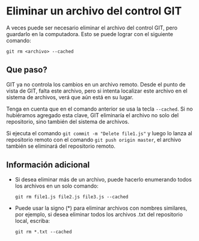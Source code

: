# Eliminar un archivo del control GIT

A veces puede ser necesario eliminar el archivo del control GIT, pero guardarlo en la computadora. Esto se puede lograr con el siguiente comando:

``git rm <archivo> --cached``

## Que paso?

GIT ya no controla los cambios en un archivo remoto. Desde el punto de vista de GIT, falta este archivo, pero si intenta localizar este archivo en el sistema de archivos, verá que aún está en su lugar.

Tenga en cuenta que en el comando anterior se usa la tecla `--cached`. Si no hubiéramos agregado esta clave, GIT eliminaría el archivo no solo del repositorio, sino también del sistema de archivos.

Si ejecuta el comando `git commit -m "Delete file1.js"` y luego lo lanza al repositorio remoto con el comando `git push origin master`, el archivo también se eliminará del repositorio remoto.

## Información adicional

-  Si desea eliminar más de un archivo, puede hacerlo enumerando todos los archivos en un solo comando:

    `git rm file1.js file2.js file3.js --cached`

-   Puede usar la signo (*) para eliminar archivos con nombres similares, por ejemplo, si desea eliminar todos los archivos .txt del repositorio local, escriba: 

    `git rm *.txt --cached`
